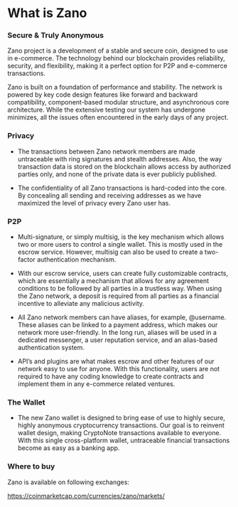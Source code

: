 # What is Zano

### Secure & Truly Anonymous

Zano project is a development of a stable and secure coin, designed to use in e-commerce. The technology behind our blockchain provides reliability, security, and flexibility, making it a perfect option for P2P and e-commerce transactions.

Zano is built on a foundation of performance and stability. The network is powered by key code design features like forward and backward compatibility, component-based modular structure, and asynchronous core architecture. While the extensive testing our system has undergone minimizes, all the issues often encountered in the early days of any project.

### Privacy

- The transactions between Zano network members are made untraceable with ring signatures and stealth addresses. Also, the way transaction data is stored on the blockchain allows access by authorized parties only, and none of the private data is ever publicly published.

- The confidentiality of all Zano transactions is hard-coded into the core. By concealing all sending and receiving addresses as we have maximized the level of privacy every Zano user has.

### P2P

- Multi-signature, or simply multisig, is the key mechanism which allows two or more users to control a single wallet. This is mostly used in the escrow service. However, multisig can also be used to create a two-factor authentication mechanism.

- With our escrow service, users can create fully customizable contracts, which are essentially a mechanism that allows for any agreement conditions to be followed by all parties in a trustless way. When using the Zano network, a deposit is required from all parties as a financial incentive to alleviate any malicious activity.

- All Zano network members can have aliases, for example, @username. These aliases can be linked to a payment address, which makes our network more user-friendly. In the long run, aliases will be used in a dedicated messenger, a user reputation service, and an alias-based authentication system.

- API’s and plugins are what makes escrow and other features of our network easy to use for anyone. With this functionality, users are not required to have any coding knowledge to create contracts and implement them in any e-commerce related ventures.

### The Wallet

- The new Zano wallet is designed to bring ease of use to highly secure, highly anonymous cryptocurrency transactions. Our goal is to reinvent wallet design, making CryptoNote transactions available to everyone. With this single cross-platform wallet, untraceable financial transactions become as easy as a banking app.

### Where to buy

Zano is available on following exchanges:

https://coinmarketcap.com/currencies/zano/markets/
